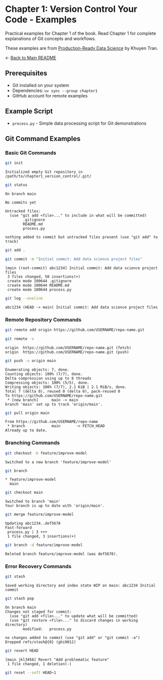 # Chapter 1: Version Control Your Code - Examples

Practical examples for Chapter 1 of the book. Read Chapter 1 for complete explanations of Git concepts and workflows.

These examples are from [Production-Ready Data Science](https://codecut.ai/production-ready-data-science/?utm_source=github&utm_medium=production-ready-data-science-code&utm_campaign=chapter1) by Khuyen Tran.

← [Back to Main README](../README.md)

## Prerequisites

- Git installed on your system
- Dependencies: `uv sync --group chapter1`
- GitHub account for remote examples

## Example Script

- `process.py` - Simple data processing script for Git demonstrations

## Git Command Examples

### Basic Git Commands

```bash
git init
```

```
Initialized empty Git repository in /path/to/chapter1_version_control/.git/
```

```bash
git status
```

```
On branch main

No commits yet

Untracked files:
  (use "git add <file>..." to include in what will be committed)
        .gitignore
        README.md
        process.py

nothing added to commit but untracked files present (use "git add" to track)
```

```bash
git add .
```

```bash
git commit -m "Initial commit: Add data science project files"
```

```
[main (root-commit) abc1234] Initial commit: Add data science project files
 3 files changed, 50 insertions(+)
 create mode 100644 .gitignore
 create mode 100644 README.md
 create mode 100644 process.py
```

```bash
git log --oneline
```

```
abc1234 (HEAD -> main) Initial commit: Add data science project files
```

### Remote Repository Commands

```bash
git remote add origin https://github.com/USERNAME/repo-name.git
```

```bash
git remote -v
```

```
origin  https://github.com/USERNAME/repo-name.git (fetch)
origin  https://github.com/USERNAME/repo-name.git (push)
```

```bash
git push -u origin main
```

```
Enumerating objects: 7, done.
Counting objects: 100% (7/7), done.
Delta compression using up to 8 threads
Compressing objects: 100% (5/5), done.
Writing objects: 100% (7/7), 2.1 KiB | 2.1 MiB/s, done.
Total 7 (delta 0), reused 0 (delta 0), pack-reused 0
To https://github.com/USERNAME/repo-name.git
 * [new branch]      main -> main
branch 'main' set up to track 'origin/main'.
```

```bash
git pull origin main
```

```
From https://github.com/USERNAME/repo-name
 * branch            main       -> FETCH_HEAD
Already up to date.
```

### Branching Commands

```bash
git checkout -b feature/improve-model
```

```
Switched to a new branch 'feature/improve-model'
```

```bash
git branch
```

```
* feature/improve-model
  main
```

```bash
git checkout main
```

```
Switched to branch 'main'
Your branch is up to date with 'origin/main'.
```

```bash
git merge feature/improve-model
```

```
Updating abc1234..def5678
Fast-forward
 process.py | 3 +++
 1 file changed, 3 insertions(+)
```

```bash
git branch -d feature/improve-model
```

```
Deleted branch feature/improve-model (was def5678).
```

### Error Recovery Commands

```bash
git stash
```

```
Saved working directory and index state WIP on main: abc1234 Initial commit
```

```bash
git stash pop
```

```
On branch main
Changes not staged for commit:
  (use "git add <file>..." to update what will be committed)
  (use "git restore <file>..." to discard changes in working directory)
        modified:   process.py

no changes added to commit (use "git add" or "git commit -a")
Dropped refs/stash@{0} (ghi9012)
```

```bash
git revert HEAD
```

```
[main jkl3456] Revert "Add problematic feature"
 1 file changed, 1 deletion(-)
```

```bash
git reset --soft HEAD~1
```


